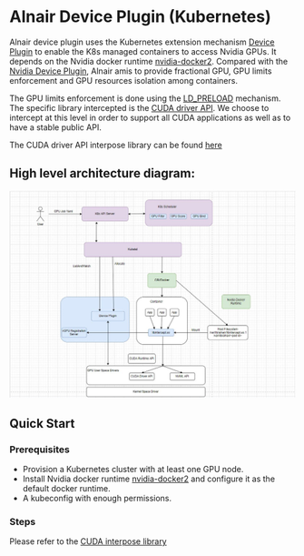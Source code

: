 # Alnair Device Plugin (Kubernetes)
Alnair device plugin uses the Kubernetes extension mechanism [Device Plugin](https://kubernetes.io/docs/concepts/extend-kubernetes/compute-storage-net/device-plugins/) to enable the K8s managed containers to access Nvidia GPUs. It depends on the Nvidia docker runtime [nvidia-docker2](https://docs.nvidia.com/datacenter/cloud-native/container-toolkit/install-guide.html#docker). Compared with the [Nvidia Device Plugin](https://github.com/NVIDIA/k8s-device-plugin), Alnair amis to provide fractional GPU, GPU limits enforcement and GPU resources isolation among containers.

The GPU limits enforcement is done using the [LD_PRELOAD](https://osterlund.xyz/posts/2018-03-12-interceptiong-functions-c.html) mechanism. The specific library intercepted is the [CUDA driver API](https://docs.nvidia.com/cuda/cuda-driver-api/index.html). We choose to intercept at this level in order to support all CUDA applications as well as to have a stable public API.

The CUDA driver API interpose library can be found [here](https://github.com/CentaurusInfra/alnair/tree/main/intercept-lib)

## High level architecture diagram:
<img src="./docs/images/alnair-device-plugin.jpg">

## Quick Start

### Prerequisites
* Provision a Kubernetes cluster with at least one GPU node.
* Install Nvidia docker runtime [nvidia-docker2](https://docs.nvidia.com/datacenter/cloud-native/container-toolkit/install-guide.html#docker) and configure it as the default docker runtime.
* A kubeconfig with enough permissions. 


### Steps

Please refer to the [CUDA interpose library](https://github.com/CentaurusInfra/alnair/tree/main/intercept-lib#steps)
